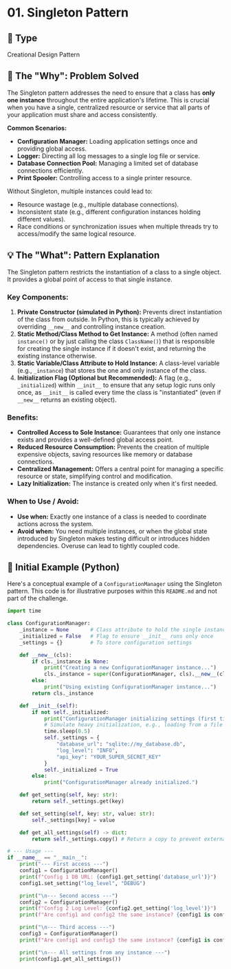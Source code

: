 # 01. Singleton Pattern

## 🎯 Type

Creational Design Pattern

## 🤔 The "Why": Problem Solved

The Singleton pattern addresses the need to ensure that a class has **only one instance** throughout the entire application's lifetime. This is crucial when you have a single, centralized resource or service that all parts of your application must share and access consistently.

**Common Scenarios:**

* **Configuration Manager:** Loading application settings once and providing global access.
* **Logger:** Directing all log messages to a single log file or service.
* **Database Connection Pool:** Managing a limited set of database connections efficiently.
* **Print Spooler:** Controlling access to a single printer resource.

Without Singleton, multiple instances could lead to:

* Resource wastage (e.g., multiple database connections).
* Inconsistent state (e.g., different configuration instances holding different values).
* Race conditions or synchronization issues when multiple threads try to access/modify the same logical resource.

## 💡 The "What": Pattern Explanation

The Singleton pattern restricts the instantiation of a class to a single object. It provides a global point of access to that single instance.

### Key Components:

1. **Private Constructor (simulated in Python):** Prevents direct instantiation of the class from outside. In Python, this is typically achieved by overriding `__new__` and controlling instance creation.
2. **Static Method/Class Method to Get Instance:** A method (often named `instance()` or by just calling the class `ClassName()`) that is responsible for creating the single instance if it doesn't exist, and returning the existing instance otherwise.
3. **Static Variable/Class Attribute to Hold Instance:** A class-level variable (e.g., `_instance`) that stores the one and only instance of the class.
4. **Initialization Flag (Optional but Recommended):** A flag (e.g., `_initialized`) within `__init__` to ensure that any setup logic runs only once, as `__init__` is called every time the class is "instantiated" (even if `__new__` returns an existing object).

### Benefits:

* **Controlled Access to Sole Instance:** Guarantees that only one instance exists and provides a well-defined global access point.
* **Reduced Resource Consumption:** Prevents the creation of multiple expensive objects, saving resources like memory or database connections.
* **Centralized Management:** Offers a central point for managing a specific resource or state, simplifying control and modification.
* **Lazy Initialization:** The instance is created only when it's first needed.

### When to Use / Avoid:

* **Use when:** Exactly one instance of a class is needed to coordinate actions across the system.
* **Avoid when:** You need multiple instances, or when the global state introduced by Singleton makes testing difficult or introduces hidden dependencies. Overuse can lead to tightly coupled code.

## 🐍 Initial Example (Python)

Here's a conceptual example of a `ConfigurationManager` using the Singleton pattern. This code is for illustrative purposes within this `README.md` and not part of the challenge.

```py
import time

class ConfigurationManager:
    _instance = None       # Class attribute to hold the single instance
    _initialized = False   # Flag to ensure __init__ runs only once
    _settings = {}         # To store configuration settings

    def __new__(cls):
        if cls._instance is None:
            print("Creating a new ConfigurationManager instance...")
            cls._instance = super(ConfigurationManager, cls).__new__(cls)
        else:
            print("Using existing ConfigurationManager instance...")
        return cls._instance

    def __init__(self):
        if not self._initialized:
            print("ConfigurationManager initializing settings (first time only)...")
            # Simulate heavy initialization, e.g., loading from a file
            time.sleep(0.5)
            self._settings = {
                "database_url": "sqlite://my_database.db",
                "log_level": "INFO",
                "api_key": "YOUR_SUPER_SECRET_KEY"
            }
            self._initialized = True
        else:
            print("ConfigurationManager already initialized.")

    def get_setting(self, key: str):
        return self._settings.get(key)

    def set_setting(self, key: str, value: str):
        self._settings[key] = value

    def get_all_settings(self) -> dict:
        return self._settings.copy() # Return a copy to prevent external modification

# --- Usage ---
if __name__ == "__main__":
    print("--- First access ---")
    config1 = ConfigurationManager()
    print(f"Config 1 DB URL: {config1.get_setting('database_url')}")
    config1.set_setting("log_level", "DEBUG")

    print("\n--- Second access ---")
    config2 = ConfigurationManager()
    print(f"Config 2 Log Level: {config2.get_setting('log_level')}")
    print(f"Are config1 and config2 the same instance? {config1 is config2}")

    print("\n--- Third access ---")
    config3 = ConfigurationManager()
    print(f"Are config1 and config3 the same instance? {config1 is config3}")

    print("\n--- All settings from any instance ---")
    print(config1.get_all_settings())

```
